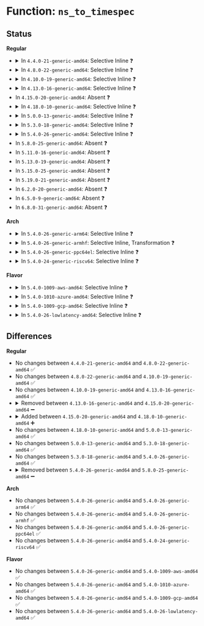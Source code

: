 # Function: <code>ns_to_timespec</code>

## Status
<b>Regular</b>
<ul>
<li>
<details>
<summary>In <code>4.4.0-21-generic-amd64</code>: Selective Inline ❓</summary>

```c
struct timespec ns_to_timespec(const s64 nsec)
```

```json
{
  "name": "ns_to_timespec",
  "collision_type": "Unique Global",
  "inline_type": "Selective",
  "funcs": [
    {
      "addr": 18446744071579807930,
      "name": "ns_to_timespec",
      "external": true,
      "loc": "kernel/time/time.c:389",
      "file": "kernel/time/time.c",
      "inline": "not declared, inlined",
      "caller_inline": [
        "kernel/time/time.c:ns_to_timeval"
      ],
      "caller_func": [
        "kernel/sys.c:do_sysinfo",
        "kernel/time/hrtimer.c:update_rmtp",
        "kernel/time/posix-timers.c:posix_get_coarse_res",
        "kernel/time/posix-timers.c:posix_get_boottime",
        "kernel/time/posix-timers.c:posix_get_tai",
        "kernel/time/posix-timers.c:common_timer_get",
        "kernel/time/posix-timers.c:common_timer_get",
        "kernel/time/posix-cpu-timers.c:sample_to_timespec",
        "kernel/time/posix-cpu-timers.c:posix_cpu_nsleep_restart",
        "kernel/time/timekeeping.c:getboottime64",
        "kernel/time/timekeeping.c:timekeeping_resume",
        "kernel/time/alarmtimer.c:alarm_timer_get",
        "kernel/time/alarmtimer.c:alarm_timer_get",
        "kernel/time/alarmtimer.c:alarm_clock_get",
        "kernel/time/alarmtimer.c:update_rmtp",
        "kernel/time/timer_stats.c:tstats_show",
        "fs/timerfd.c:timerfd_show",
        "fs/timerfd.c:timerfd_show",
        "fs/timerfd.c:do_timerfd_gettime",
        "fs/timerfd.c:do_timerfd_gettime",
        "fs/timerfd.c:do_timerfd_settime",
        "fs/timerfd.c:do_timerfd_settime",
        "fs/proc/uptime.c:uptime_proc_show",
        "drivers/rtc/rtc-lib.c:rtc_ktime_to_tm",
        "net/socket.c:__sock_recv_timestamp",
        "net/socket.c:__sock_recv_timestamp",
        "net/socket.c:__sock_recv_timestamp",
        "net/core/sock.c:sock_get_timestampns",
        "net/core/sock.c:sock_get_timestampns",
        "net/compat.c:compat_sock_get_timestampns",
        "net/compat.c:compat_sock_get_timestampns",
        "net/packet/af_packet.c:tpacket_get_timestamp",
        "net/packet/af_packet.c:tpacket_get_timestamp"
      ]
    }
  ],
  "symbols": [
    {
      "addr": 18446744071579808096,
      "name": "ns_to_timespec",
      "section": ".text",
      "bind": "STB_GLOBAL",
      "size": 91
    }
  ]
}
```
</details>
</li>
<li>
<details>
<summary>In <code>4.8.0-22-generic-amd64</code>: Selective Inline ❓</summary>

```c
struct timespec ns_to_timespec(const s64 nsec)
```

```json
{
  "name": "ns_to_timespec",
  "collision_type": "Unique Global",
  "inline_type": "Selective",
  "funcs": [
    {
      "addr": 18446744071579835786,
      "name": "ns_to_timespec",
      "external": true,
      "loc": "kernel/time/time.c:396",
      "file": "kernel/time/time.c",
      "inline": "not declared, inlined",
      "caller_inline": [
        "kernel/time/time.c:ns_to_timeval"
      ],
      "caller_func": [
        "kernel/sys.c:do_sysinfo",
        "kernel/time/hrtimer.c:update_rmtp",
        "kernel/time/posix-timers.c:common_timer_get",
        "kernel/time/posix-timers.c:common_timer_get",
        "kernel/time/posix-timers.c:posix_get_tai",
        "kernel/time/posix-timers.c:posix_get_boottime",
        "kernel/time/posix-timers.c:posix_get_coarse_res",
        "kernel/time/posix-cpu-timers.c:posix_cpu_nsleep_restart",
        "kernel/time/posix-cpu-timers.c:sample_to_timespec",
        "kernel/time/timekeeping.c:getboottime64",
        "kernel/time/timekeeping.c:timekeeping_resume",
        "kernel/time/alarmtimer.c:update_rmtp",
        "kernel/time/alarmtimer.c:alarm_timer_get",
        "kernel/time/alarmtimer.c:alarm_timer_get",
        "kernel/time/alarmtimer.c:alarm_clock_get",
        "kernel/time/timer_stats.c:tstats_show",
        "fs/timerfd.c:do_timerfd_gettime",
        "fs/timerfd.c:do_timerfd_gettime",
        "fs/timerfd.c:do_timerfd_settime",
        "fs/timerfd.c:do_timerfd_settime",
        "fs/timerfd.c:timerfd_show",
        "fs/timerfd.c:timerfd_show",
        "fs/proc/uptime.c:uptime_proc_show",
        "drivers/rtc/rtc-lib.c:rtc_ktime_to_tm",
        "net/socket.c:__sock_recv_timestamp",
        "net/socket.c:__sock_recv_timestamp",
        "net/socket.c:__sock_recv_timestamp",
        "net/core/sock.c:sock_get_timestampns",
        "net/core/sock.c:sock_get_timestampns",
        "net/compat.c:compat_sock_get_timestampns",
        "net/compat.c:compat_sock_get_timestampns",
        "net/packet/af_packet.c:tpacket_get_timestamp",
        "net/packet/af_packet.c:tpacket_get_timestamp"
      ]
    }
  ],
  "symbols": [
    {
      "addr": 18446744071579835904,
      "name": "ns_to_timespec",
      "section": ".text",
      "bind": "STB_GLOBAL",
      "size": 91
    }
  ]
}
```
</details>
</li>
<li>
<details>
<summary>In <code>4.10.0-19-generic-amd64</code>: Selective Inline ❓</summary>

```c
struct timespec ns_to_timespec(const s64 nsec)
```

```json
{
  "name": "ns_to_timespec",
  "collision_type": "Unique Global",
  "inline_type": "Selective",
  "funcs": [
    {
      "addr": 18446744071579864842,
      "name": "ns_to_timespec",
      "external": true,
      "loc": "kernel/time/time.c:396",
      "file": "kernel/time/time.c",
      "inline": "not declared, inlined",
      "caller_inline": [
        "kernel/time/time.c:ns_to_timeval"
      ],
      "caller_func": [
        "kernel/sys.c:do_sysinfo",
        "kernel/time/hrtimer.c:update_rmtp",
        "kernel/time/timekeeping.c:getboottime64",
        "kernel/time/timekeeping.c:timekeeping_resume",
        "kernel/time/alarmtimer.c:update_rmtp",
        "kernel/time/alarmtimer.c:alarm_timer_get",
        "kernel/time/alarmtimer.c:alarm_timer_get",
        "kernel/time/alarmtimer.c:alarm_clock_get",
        "kernel/time/posix-timers.c:common_timer_get",
        "kernel/time/posix-timers.c:common_timer_get",
        "kernel/time/posix-timers.c:posix_get_tai",
        "kernel/time/posix-timers.c:posix_get_boottime",
        "kernel/time/posix-timers.c:posix_get_coarse_res",
        "kernel/time/posix-cpu-timers.c:posix_cpu_nsleep_restart",
        "kernel/time/posix-cpu-timers.c:sample_to_timespec",
        "kernel/time/timer_stats.c:tstats_show",
        "fs/timerfd.c:do_timerfd_gettime",
        "fs/timerfd.c:do_timerfd_gettime",
        "fs/timerfd.c:do_timerfd_settime",
        "fs/timerfd.c:do_timerfd_settime",
        "fs/timerfd.c:timerfd_show",
        "fs/timerfd.c:timerfd_show",
        "fs/proc/uptime.c:uptime_proc_show",
        "drivers/dma-buf/sync_debug.c:sync_print_fence",
        "drivers/rtc/rtc-lib.c:rtc_ktime_to_tm",
        "net/socket.c:__sock_recv_timestamp",
        "net/socket.c:__sock_recv_timestamp",
        "net/socket.c:__sock_recv_timestamp",
        "net/core/sock.c:sock_get_timestampns",
        "net/core/sock.c:sock_get_timestampns",
        "net/compat.c:compat_sock_get_timestampns",
        "net/compat.c:compat_sock_get_timestampns",
        "net/packet/af_packet.c:tpacket_get_timestamp",
        "net/packet/af_packet.c:tpacket_get_timestamp"
      ]
    }
  ],
  "symbols": [
    {
      "addr": 18446744071579864960,
      "name": "ns_to_timespec",
      "section": ".text",
      "bind": "STB_GLOBAL",
      "size": 91
    }
  ]
}
```
</details>
</li>
<li>
<details>
<summary>In <code>4.13.0-16-generic-amd64</code>: Selective Inline ❓</summary>

```c
struct timespec ns_to_timespec(const s64 nsec)
```

```json
{
  "name": "ns_to_timespec",
  "collision_type": "Unique Global",
  "inline_type": "Selective",
  "funcs": [
    {
      "addr": 18446744071579873706,
      "name": "ns_to_timespec",
      "external": true,
      "loc": "kernel/time/time.c:486",
      "file": "kernel/time/time.c",
      "inline": "not declared, inlined",
      "caller_inline": [
        "kernel/time/time.c:ns_to_timeval"
      ],
      "caller_func": [
        "kernel/sys.c:do_sysinfo",
        "kernel/time/hrtimer.c:do_nanosleep",
        "kernel/time/timekeeping.c:getboottime64",
        "kernel/time/timekeeping.c:timekeeping_resume",
        "kernel/time/alarmtimer.c:alarmtimer_do_nsleep",
        "kernel/time/alarmtimer.c:alarm_clock_get",
        "kernel/time/posix-timers.c:common_timer_get",
        "kernel/time/posix-timers.c:common_timer_get",
        "kernel/time/posix-timers.c:posix_get_tai",
        "kernel/time/posix-timers.c:posix_get_boottime",
        "kernel/time/posix-timers.c:posix_get_coarse_res",
        "kernel/time/posix-cpu-timers.c:posix_cpu_nsleep_restart",
        "kernel/time/posix-cpu-timers.c:posix_cpu_timer_get",
        "kernel/time/posix-cpu-timers.c:posix_cpu_timer_get",
        "kernel/time/posix-cpu-timers.c:posix_cpu_timer_set",
        "kernel/time/posix-cpu-timers.c:posix_cpu_timer_set",
        "kernel/time/posix-cpu-timers.c:posix_cpu_clock_get_task",
        "kernel/time/posix-cpu-timers.c:posix_cpu_clock_get_task",
        "kernel/time/posix-cpu-timers.c:posix_cpu_clock_get_task",
        "fs/timerfd.c:do_timerfd_gettime",
        "fs/timerfd.c:do_timerfd_gettime",
        "fs/timerfd.c:do_timerfd_settime",
        "fs/timerfd.c:do_timerfd_settime",
        "fs/timerfd.c:timerfd_show",
        "fs/timerfd.c:timerfd_show",
        "fs/proc/uptime.c:uptime_proc_show",
        "drivers/dma-buf/sync_debug.c:sync_print_fence",
        "drivers/rtc/rtc-lib.c:rtc_ktime_to_tm",
        "net/socket.c:__sock_recv_timestamp",
        "net/socket.c:__sock_recv_timestamp",
        "net/socket.c:__sock_recv_timestamp",
        "net/core/sock.c:sock_get_timestampns",
        "net/core/sock.c:sock_get_timestampns",
        "net/compat.c:compat_sock_get_timestampns",
        "net/compat.c:compat_sock_get_timestampns",
        "net/packet/af_packet.c:tpacket_get_timestamp",
        "net/packet/af_packet.c:tpacket_get_timestamp"
      ]
    }
  ],
  "symbols": [
    {
      "addr": 18446744071579873840,
      "name": "ns_to_timespec",
      "section": ".text",
      "bind": "STB_GLOBAL",
      "size": 99
    }
  ]
}
```
</details>
</li>
<li>
In <code>4.15.0-20-generic-amd64</code>: Absent ❓
</li>
<li>
<details>
<summary>In <code>4.18.0-10-generic-amd64</code>: Selective Inline ❓</summary>

```c
struct timespec ns_to_timespec(const s64 nsec)
```

```json
{
  "name": "ns_to_timespec",
  "collision_type": "Unique Global",
  "inline_type": "Selective",
  "funcs": [
    {
      "addr": 18446744071579962773,
      "name": "ns_to_timespec",
      "external": true,
      "loc": "kernel/time/time.c:454",
      "file": "kernel/time/time.c",
      "inline": "not declared, inlined",
      "caller_inline": [
        "kernel/time/time.c:ns_to_timeval"
      ],
      "caller_func": [
        "kernel/sys.c:do_sysinfo",
        "fs/timerfd.c:timerfd_show",
        "fs/timerfd.c:timerfd_show",
        "fs/proc/uptime.c:uptime_proc_show",
        "net/socket.c:__sock_recv_timestamp",
        "net/socket.c:__sock_recv_timestamp",
        "net/socket.c:__sock_recv_timestamp",
        "net/core/sock.c:sock_get_timestampns",
        "net/core/sock.c:sock_get_timestampns",
        "net/compat.c:compat_sock_get_timestampns",
        "net/compat.c:compat_sock_get_timestampns",
        "net/ipv4/tcp.c:tcp_recvmsg",
        "net/ipv4/tcp.c:tcp_recvmsg",
        "net/packet/af_packet.c:tpacket_get_timestamp",
        "net/packet/af_packet.c:tpacket_get_timestamp"
      ]
    }
  ],
  "symbols": [
    {
      "addr": 18446744071579963392,
      "name": "ns_to_timespec",
      "section": ".text",
      "bind": "STB_GLOBAL",
      "size": 91
    }
  ]
}
```
</details>
</li>
<li>
<details>
<summary>In <code>5.0.0-13-generic-amd64</code>: Selective Inline ❓</summary>

```c
struct timespec ns_to_timespec(const s64 nsec)
```

```json
{
  "name": "ns_to_timespec",
  "collision_type": "Unique Global",
  "inline_type": "Selective",
  "funcs": [
    {
      "addr": 18446744071580009829,
      "name": "ns_to_timespec",
      "external": true,
      "loc": "kernel/time/time.c:392",
      "file": "kernel/time/time.c",
      "inline": "not declared, inlined",
      "caller_inline": [
        "kernel/time/time.c:ns_to_timeval",
        "kernel/time/time.c:ns_to_timeval"
      ],
      "caller_func": [
        "fs/timerfd.c:timerfd_show",
        "fs/timerfd.c:timerfd_show",
        "net/socket.c:__sock_recv_timestamp",
        "net/socket.c:__sock_recv_timestamp",
        "net/socket.c:__sock_recv_timestamp",
        "net/core/sock.c:sock_get_timestampns",
        "net/core/sock.c:sock_get_timestampns",
        "net/ipv4/tcp.c:tcp_recvmsg",
        "net/ipv4/tcp.c:tcp_recvmsg",
        "net/packet/af_packet.c:tpacket_get_timestamp",
        "net/packet/af_packet.c:tpacket_get_timestamp"
      ]
    }
  ],
  "symbols": [
    {
      "addr": 18446744071580010176,
      "name": "ns_to_timespec",
      "section": ".text",
      "bind": "STB_GLOBAL",
      "size": 91
    }
  ]
}
```
</details>
</li>
<li>
<details>
<summary>In <code>5.3.0-18-generic-amd64</code>: Selective Inline ❓</summary>

```c
struct timespec ns_to_timespec(const s64 nsec)
```

```json
{
  "name": "ns_to_timespec",
  "collision_type": "Unique Global",
  "inline_type": "Selective",
  "funcs": [
    {
      "addr": 18446744071580053141,
      "name": "ns_to_timespec",
      "external": true,
      "loc": "kernel/time/time.c:460",
      "file": "kernel/time/time.c",
      "inline": "not declared, inlined",
      "caller_inline": [
        "kernel/time/time.c:ns_to_timeval",
        "kernel/time/time.c:ns_to_timeval"
      ],
      "caller_func": [
        "fs/timerfd.c:timerfd_show",
        "fs/timerfd.c:timerfd_show",
        "net/socket.c:__sock_recv_timestamp",
        "net/packet/af_packet.c:tpacket_get_timestamp",
        "net/packet/af_packet.c:tpacket_get_timestamp"
      ]
    }
  ],
  "symbols": [
    {
      "addr": 18446744071580053488,
      "name": "ns_to_timespec",
      "section": ".text",
      "bind": "STB_GLOBAL",
      "size": 91
    }
  ]
}
```
</details>
</li>
<li>
<details>
<summary>In <code>5.4.0-26-generic-amd64</code>: Selective Inline ❓</summary>

```c
struct timespec ns_to_timespec(const s64 nsec)
```

```json
{
  "name": "ns_to_timespec",
  "collision_type": "Unique Global",
  "inline_type": "Selective",
  "funcs": [
    {
      "addr": 18446744071580102197,
      "name": "ns_to_timespec",
      "external": true,
      "loc": "kernel/time/time.c:460",
      "file": "kernel/time/time.c",
      "inline": "not declared, inlined",
      "caller_inline": [
        "kernel/time/time.c:ns_to_timeval",
        "kernel/time/time.c:ns_to_timeval"
      ],
      "caller_func": [
        "fs/timerfd.c:timerfd_show",
        "fs/timerfd.c:timerfd_show",
        "net/socket.c:__sock_recv_timestamp",
        "net/packet/af_packet.c:tpacket_get_timestamp",
        "net/packet/af_packet.c:tpacket_get_timestamp"
      ]
    }
  ],
  "symbols": [
    {
      "addr": 18446744071580102544,
      "name": "ns_to_timespec",
      "section": ".text",
      "bind": "STB_GLOBAL",
      "size": 91
    }
  ]
}
```
</details>
</li>
<li>
In <code>5.8.0-25-generic-amd64</code>: Absent ❓
</li>
<li>
In <code>5.11.0-16-generic-amd64</code>: Absent ❓
</li>
<li>
In <code>5.13.0-19-generic-amd64</code>: Absent ❓
</li>
<li>
In <code>5.15.0-25-generic-amd64</code>: Absent ❓
</li>
<li>
In <code>5.19.0-21-generic-amd64</code>: Absent ❓
</li>
<li>
In <code>6.2.0-20-generic-amd64</code>: Absent ❓
</li>
<li>
In <code>6.5.0-9-generic-amd64</code>: Absent ❓
</li>
<li>
In <code>6.8.0-31-generic-amd64</code>: Absent ❓
</li>
</ul>
<b>Arch</b>
<ul>
<li>
<details>
<summary>In <code>5.4.0-26-generic-arm64</code>: Selective Inline ❓</summary>

```c
struct timespec ns_to_timespec(const s64 nsec)
```

```json
{
  "name": "ns_to_timespec",
  "collision_type": "Unique Global",
  "inline_type": "Selective",
  "funcs": [
    {
      "addr": 18446603336491311440,
      "name": "ns_to_timespec",
      "external": true,
      "loc": "kernel/time/time.c:460",
      "file": "kernel/time/time.c",
      "inline": "not declared, inlined",
      "caller_inline": [
        "kernel/time/time.c:ns_to_timeval",
        "kernel/time/time.c:ns_to_timeval"
      ],
      "caller_func": [
        "fs/timerfd.c:timerfd_show",
        "fs/timerfd.c:timerfd_show",
        "net/socket.c:__sock_recv_timestamp",
        "net/packet/af_packet.c:tpacket_get_timestamp",
        "net/packet/af_packet.c:tpacket_get_timestamp"
      ]
    }
  ],
  "symbols": [
    {
      "addr": 18446603336491311720,
      "name": "ns_to_timespec",
      "section": ".text",
      "bind": "STB_GLOBAL",
      "size": 120
    }
  ]
}
```
</details>
</li>
<li>
<details>
<summary>In <code>5.4.0-26-generic-armhf</code>: Selective Inline, Transformation ❓</summary>

```c
struct timespec ns_to_timespec(const s64 nsec)
```

```json
{
  "name": "ns_to_timespec",
  "collision_type": "Unique Global",
  "inline_type": "Selective",
  "funcs": [
    {
      "addr": 3225307772,
      "name": "ns_to_timespec",
      "external": true,
      "loc": "kernel/time/time.c:460",
      "file": "kernel/time/time.c",
      "inline": "not declared, inlined",
      "caller_inline": [
        "kernel/time/time.c:ns_to_timeval"
      ],
      "caller_func": [
        "kernel/time/time.c:ns_to_timeval",
        "fs/timerfd.c:timerfd_show",
        "fs/timerfd.c:timerfd_show",
        "sound/core/pcm_lib.c:update_audio_tstamp",
        "net/socket.c:__sock_recv_timestamp",
        "net/packet/af_packet.c:tpacket_get_timestamp",
        "net/packet/af_packet.c:tpacket_get_timestamp"
      ]
    }
  ],
  "symbols": [
    {
      "addr": 3225307444,
      "name": "ns_to_timespec.part.0",
      "section": ".text",
      "bind": "STB_LOCAL",
      "size": 140
    },
    {
      "addr": 3225307584,
      "name": "ns_to_timespec",
      "section": ".text",
      "bind": "STB_GLOBAL",
      "size": 124
    }
  ]
}
```
</details>
</li>
<li>
<details>
<summary>In <code>5.4.0-26-generic-ppc64el</code>: Selective Inline ❓</summary>

```c
struct timespec ns_to_timespec(const s64 nsec)
```

```json
{
  "name": "ns_to_timespec",
  "collision_type": "Unique Global",
  "inline_type": "Selective",
  "funcs": [
    {
      "addr": 13835058055284239048,
      "name": "ns_to_timespec",
      "external": true,
      "loc": "kernel/time/time.c:460",
      "file": "kernel/time/time.c",
      "inline": "not declared, inlined",
      "caller_inline": [
        "kernel/time/time.c:ns_to_timeval",
        "kernel/time/time.c:ns_to_timeval"
      ],
      "caller_func": [
        "fs/timerfd.c:timerfd_show",
        "fs/timerfd.c:timerfd_show",
        "net/socket.c:__sock_recv_timestamp",
        "net/packet/af_packet.c:tpacket_get_timestamp",
        "net/packet/af_packet.c:tpacket_get_timestamp"
      ]
    }
  ],
  "symbols": [
    {
      "addr": 13835058055284239488,
      "name": "ns_to_timespec",
      "section": ".text",
      "bind": "STB_GLOBAL",
      "size": 120
    }
  ]
}
```
</details>
</li>
<li>
<details>
<summary>In <code>5.4.0-24-generic-riscv64</code>: Selective Inline ❓</summary>

```c
struct timespec ns_to_timespec(const s64 nsec)
```

```json
{
  "name": "ns_to_timespec",
  "collision_type": "Unique Global",
  "inline_type": "Selective",
  "funcs": [
    {
      "addr": 18446743936271820936,
      "name": "ns_to_timespec",
      "external": true,
      "loc": "kernel/time/time.c:460",
      "file": "kernel/time/time.c",
      "inline": "not declared, inlined",
      "caller_inline": [
        "kernel/time/time.c:ns_to_timeval",
        "kernel/time/time.c:ns_to_timeval"
      ],
      "caller_func": [
        "fs/timerfd.c:timerfd_show",
        "fs/timerfd.c:timerfd_show",
        "net/socket.c:__sock_recv_timestamp",
        "net/packet/af_packet.c:tpacket_get_timestamp",
        "net/packet/af_packet.c:tpacket_get_timestamp"
      ]
    }
  ],
  "symbols": [
    {
      "addr": 18446743936271821172,
      "name": "ns_to_timespec",
      "section": ".text",
      "bind": "STB_GLOBAL",
      "size": 106
    }
  ]
}
```
</details>
</li>
</ul>
<b>Flavor</b>
<ul>
<li>
<details>
<summary>In <code>5.4.0-1009-aws-amd64</code>: Selective Inline ❓</summary>

```c
struct timespec ns_to_timespec(const s64 nsec)
```

```json
{
  "name": "ns_to_timespec",
  "collision_type": "Unique Global",
  "inline_type": "Selective",
  "funcs": [
    {
      "addr": 18446744071580071397,
      "name": "ns_to_timespec",
      "external": true,
      "loc": "kernel/time/time.c:460",
      "file": "kernel/time/time.c",
      "inline": "not declared, inlined",
      "caller_inline": [
        "kernel/time/time.c:ns_to_timeval",
        "kernel/time/time.c:ns_to_timeval"
      ],
      "caller_func": [
        "fs/timerfd.c:timerfd_show",
        "fs/timerfd.c:timerfd_show",
        "net/socket.c:__sock_recv_timestamp",
        "net/packet/af_packet.c:tpacket_get_timestamp",
        "net/packet/af_packet.c:tpacket_get_timestamp"
      ]
    }
  ],
  "symbols": [
    {
      "addr": 18446744071580071744,
      "name": "ns_to_timespec",
      "section": ".text",
      "bind": "STB_GLOBAL",
      "size": 91
    }
  ]
}
```
</details>
</li>
<li>
<details>
<summary>In <code>5.4.0-1010-azure-amd64</code>: Selective Inline ❓</summary>

```c
struct timespec ns_to_timespec(const s64 nsec)
```

```json
{
  "name": "ns_to_timespec",
  "collision_type": "Unique Global",
  "inline_type": "Selective",
  "funcs": [
    {
      "addr": 18446744071580016213,
      "name": "ns_to_timespec",
      "external": true,
      "loc": "kernel/time/time.c:460",
      "file": "kernel/time/time.c",
      "inline": "not declared, inlined",
      "caller_inline": [
        "kernel/time/time.c:ns_to_timeval",
        "kernel/time/time.c:ns_to_timeval"
      ],
      "caller_func": [
        "fs/timerfd.c:timerfd_show",
        "fs/timerfd.c:timerfd_show",
        "net/socket.c:__sock_recv_timestamp",
        "net/packet/af_packet.c:tpacket_get_timestamp",
        "net/packet/af_packet.c:tpacket_get_timestamp"
      ]
    }
  ],
  "symbols": [
    {
      "addr": 18446744071580016560,
      "name": "ns_to_timespec",
      "section": ".text",
      "bind": "STB_GLOBAL",
      "size": 91
    }
  ]
}
```
</details>
</li>
<li>
<details>
<summary>In <code>5.4.0-1009-gcp-amd64</code>: Selective Inline ❓</summary>

```c
struct timespec ns_to_timespec(const s64 nsec)
```

```json
{
  "name": "ns_to_timespec",
  "collision_type": "Unique Global",
  "inline_type": "Selective",
  "funcs": [
    {
      "addr": 18446744071580062469,
      "name": "ns_to_timespec",
      "external": true,
      "loc": "kernel/time/time.c:460",
      "file": "kernel/time/time.c",
      "inline": "not declared, inlined",
      "caller_inline": [
        "kernel/time/time.c:ns_to_timeval",
        "kernel/time/time.c:ns_to_timeval"
      ],
      "caller_func": [
        "fs/timerfd.c:timerfd_show",
        "fs/timerfd.c:timerfd_show",
        "net/socket.c:__sock_recv_timestamp",
        "net/packet/af_packet.c:tpacket_get_timestamp",
        "net/packet/af_packet.c:tpacket_get_timestamp"
      ]
    }
  ],
  "symbols": [
    {
      "addr": 18446744071580062816,
      "name": "ns_to_timespec",
      "section": ".text",
      "bind": "STB_GLOBAL",
      "size": 91
    }
  ]
}
```
</details>
</li>
<li>
<details>
<summary>In <code>5.4.0-26-lowlatency-amd64</code>: Selective Inline ❓</summary>

```c
struct timespec ns_to_timespec(const s64 nsec)
```

```json
{
  "name": "ns_to_timespec",
  "collision_type": "Unique Global",
  "inline_type": "Selective",
  "funcs": [
    {
      "addr": 18446744071580113237,
      "name": "ns_to_timespec",
      "external": true,
      "loc": "kernel/time/time.c:460",
      "file": "kernel/time/time.c",
      "inline": "not declared, inlined",
      "caller_inline": [
        "kernel/time/time.c:ns_to_timeval",
        "kernel/time/time.c:ns_to_timeval"
      ],
      "caller_func": [
        "fs/timerfd.c:timerfd_show",
        "fs/timerfd.c:timerfd_show",
        "net/socket.c:__sock_recv_timestamp",
        "net/packet/af_packet.c:tpacket_get_timestamp",
        "net/packet/af_packet.c:tpacket_get_timestamp"
      ]
    }
  ],
  "symbols": [
    {
      "addr": 18446744071580113584,
      "name": "ns_to_timespec",
      "section": ".text",
      "bind": "STB_GLOBAL",
      "size": 91
    }
  ]
}
```
</details>
</li>
</ul>

## Differences
<b>Regular</b>
<ul>
<li>
No changes between <code>4.4.0-21-generic-amd64</code> and <code>4.8.0-22-generic-amd64</code> ✅
</li>
<li>
No changes between <code>4.8.0-22-generic-amd64</code> and <code>4.10.0-19-generic-amd64</code> ✅
</li>
<li>
No changes between <code>4.10.0-19-generic-amd64</code> and <code>4.13.0-16-generic-amd64</code> ✅
</li>
<li>
<details>
<summary>Removed between <code>4.13.0-16-generic-amd64</code> and <code>4.15.0-20-generic-amd64</code> ➖</summary>

```c
struct timespec ns_to_timespec(const s64 nsec)
```
</details>
</li>
<li>
<details>
<summary>Added between <code>4.15.0-20-generic-amd64</code> and <code>4.18.0-10-generic-amd64</code> ➕</summary>

```c
struct timespec ns_to_timespec(const s64 nsec)
```
</details>
</li>
<li>
No changes between <code>4.18.0-10-generic-amd64</code> and <code>5.0.0-13-generic-amd64</code> ✅
</li>
<li>
No changes between <code>5.0.0-13-generic-amd64</code> and <code>5.3.0-18-generic-amd64</code> ✅
</li>
<li>
No changes between <code>5.3.0-18-generic-amd64</code> and <code>5.4.0-26-generic-amd64</code> ✅
</li>
<li>
<details>
<summary>Removed between <code>5.4.0-26-generic-amd64</code> and <code>5.8.0-25-generic-amd64</code> ➖</summary>

```c
struct timespec ns_to_timespec(const s64 nsec)
```
</details>
</li>
</ul>
<b>Arch</b>
<ul>
<li>
No changes between <code>5.4.0-26-generic-amd64</code> and <code>5.4.0-26-generic-arm64</code> ✅
</li>
<li>
No changes between <code>5.4.0-26-generic-amd64</code> and <code>5.4.0-26-generic-armhf</code> ✅
</li>
<li>
No changes between <code>5.4.0-26-generic-amd64</code> and <code>5.4.0-26-generic-ppc64el</code> ✅
</li>
<li>
No changes between <code>5.4.0-26-generic-amd64</code> and <code>5.4.0-24-generic-riscv64</code> ✅
</li>
</ul>
<b>Flavor</b>
<ul>
<li>
No changes between <code>5.4.0-26-generic-amd64</code> and <code>5.4.0-1009-aws-amd64</code> ✅
</li>
<li>
No changes between <code>5.4.0-26-generic-amd64</code> and <code>5.4.0-1010-azure-amd64</code> ✅
</li>
<li>
No changes between <code>5.4.0-26-generic-amd64</code> and <code>5.4.0-1009-gcp-amd64</code> ✅
</li>
<li>
No changes between <code>5.4.0-26-generic-amd64</code> and <code>5.4.0-26-lowlatency-amd64</code> ✅
</li>
</ul>
